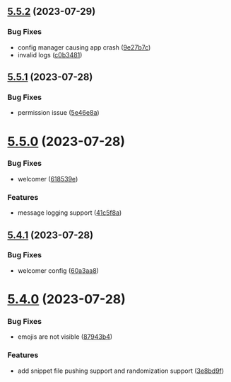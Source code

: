 ## [5.5.2](https://github.com/onesoft-sudo/sudobot/compare/v5.5.1...v5.5.2) (2023-07-29)


### Bug Fixes

* config manager causing app crash ([9e27b7c](https://github.com/onesoft-sudo/sudobot/commit/9e27b7c9d727b1ef852fdd3a46f878b508c5b405))
* invalid logs ([c0b3481](https://github.com/onesoft-sudo/sudobot/commit/c0b3481d8b1ef2dcaa436a0201489f7ee5fb4d02))



## [5.5.1](https://github.com/onesoft-sudo/sudobot/compare/v5.5.0...v5.5.1) (2023-07-28)


### Bug Fixes

* permission issue ([5e46e8a](https://github.com/onesoft-sudo/sudobot/commit/5e46e8a5bfecfd965702fd85d1b5e0150b8d6772))



# [5.5.0](https://github.com/onesoft-sudo/sudobot/compare/v5.4.1...v5.5.0) (2023-07-28)


### Bug Fixes

* welcomer ([618539e](https://github.com/onesoft-sudo/sudobot/commit/618539ea25ec9e09a2aac0e6d03a8df8b8d52a24))


### Features

* message logging support ([41c5f8a](https://github.com/onesoft-sudo/sudobot/commit/41c5f8ac15151a0c5a7153b03235d319509dd07a))



## [5.4.1](https://github.com/onesoft-sudo/sudobot/compare/v5.4.0...v5.4.1) (2023-07-28)


### Bug Fixes

* welcomer config ([60a3aa8](https://github.com/onesoft-sudo/sudobot/commit/60a3aa890b1494c4bf375f4102b0304d96f05bdf))



# [5.4.0](https://github.com/onesoft-sudo/sudobot/compare/v5.3.0...v5.4.0) (2023-07-28)


### Bug Fixes

* emojis are not visible ([87943b4](https://github.com/onesoft-sudo/sudobot/commit/87943b44a59994b9a287302b565bd2faca0d242a))


### Features

* add snippet file pushing support and randomization support ([3e8bd9f](https://github.com/onesoft-sudo/sudobot/commit/3e8bd9fdf1a48dec479e6c2dbd56083acd529360))



